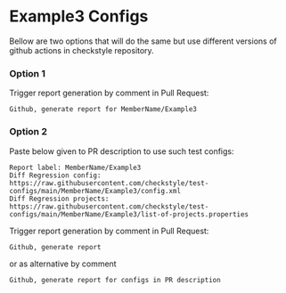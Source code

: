# Example3 Configs

Bellow are two options that will do the same but use different versions
of github actions in checkstyle repository.


### Option 1
Trigger report generation by comment in Pull Request:
```
Github, generate report for MemberName/Example3
```

### Option 2

Paste below given to PR description to use such test configs:
```
Report label: MemberName/Example3
Diff Regression config: https://raw.githubusercontent.com/checkstyle/test-configs/main/MemberName/Example3/config.xml
Diff Regression projects: https://raw.githubusercontent.com/checkstyle/test-configs/main/MemberName/Example3/list-of-projects.properties
```

Trigger report generation by comment in Pull Request:
```
Github, generate report
```
or as alternative by comment
```
Github, generate report for configs in PR description
```
